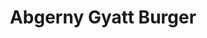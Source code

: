 ---
slug: abgerny-gyatt-burger
title: Abgerny Gyatt Burger
description: "Abgerny Gyatt Burger is an exciting online game. Play for free directly in your browser!"
icon: /images/new_mods/Abgerny Gyatt Burger.png
url: https://wowtbc.net/sprunkin/abgerny-gyatt-burger/index.html
previewImage: /images/new_mods/Abgerny Gyatt Burger.png
type: new mods

# SEO配置
seo:
  title: "Abgerny Gyatt Burger - Play Free Online Game | Fun Browser Games"
  description: "Abgerny Gyatt Burger - Play this fun online game for free in your browser. No download required!"
  ogImage: "/images/new_mods/Abgerny Gyatt Burger.png"
  keywords: "abgerny-gyatt-burger, online game, browser game, free game, new mods game, play online"

videoUrls:
  - https://www.youtube.com/embed/example1
  - https://www.youtube.com/embed/example2

whyPlay:
  title: "Why Play Abgerny Gyatt Burger?"
  items:
    - "Immersive Gameplay: Abgerny Gyatt Burger offers an engaging and immersive gaming experience that will keep you entertained for hours"
    - "Challenging Levels: Test your skills with increasingly difficult challenges and obstacles"
    - "Beautiful Graphics: Enjoy stunning visuals and smooth animations that bring the game world to life"
    - "Regular Updates: New content and features are added regularly to keep the game fresh and exciting"
    - "Free to Play: Experience all the fun without spending a penny"
    - "Community Features: Connect with other players, share strategies, and compete for high scores"
    - "Cross-Platform: Play on any device with a web browser, no downloads required"

features:
  title: "Key Features of Abgerny Gyatt Burger"
  image: "/images/new_mods/Abgerny Gyatt Burger.png"
  items:
    - "Intuitive Controls: Easy to learn controls make Abgerny Gyatt Burger accessible for players of all skill levels"
    - "Multiple Game Modes: Enjoy various gameplay options that provide different challenges and experiences"
    - "Character Customization: Personalize your gaming experience with unique characters and items"
    - "Achievement System: Complete special tasks to earn rewards and recognition"
    - "Leaderboards: Compete with players worldwide and see who can achieve the highest scores"

characteristics:
  title: "Game Characteristics"
  image: "/images/new_mods/Abgerny Gyatt Burger.png"
  items:
    - "Genre: New mods game with elements of strategy and skill"
    - "Difficulty: Suitable for both casual gamers and those seeking a challenge"
    - "Play Time: Quick sessions or extended gameplay, depending on your preference"
    - "Art Style: Vibrant and engaging visuals that enhance the gaming experience"
    - "Sound Design: Immersive audio that complements the gameplay perfectly"

info: "Abgerny Gyatt Burger is an exciting online game that offers players a unique and engaging gaming experience. With its intuitive controls, stunning visuals, and challenging gameplay, Abgerny Gyatt Burger provides hours of entertainment for players of all ages and skill levels. Whether you're looking for a quick gaming session during a break or an extended play session, Abgerny Gyatt Burger delivers an immersive experience that will keep you coming back for more. The game features multiple levels of increasing difficulty, ensuring that players are constantly challenged as they progress. With regular updates adding new content and features, Abgerny Gyatt Burger remains fresh and exciting, providing endless entertainment options for its growing community of players."

howToPlayIntro: "Welcome to Abgerny Gyatt Burger! This guide will walk you through the basics and help you master the game. Whether you're a beginner or looking to improve your skills, these tips and instructions will enhance your gaming experience."

howToPlaySteps:
  - title: "Getting Started"
    description: "Begin your Abgerny Gyatt Burger adventure by familiarizing yourself with the controls. Use your keyboard or mouse to navigate through the game interface. The tutorial will guide you through the basic mechanics and help you understand the objectives."
  - title: "Understanding the Objectives"
    description: "In Abgerny Gyatt Burger, your main goal is to progress through levels by completing specific objectives. Each level presents unique challenges that require different strategies and approaches."
  - title: "Mastering the Controls"
    description: "Practice using the controls to improve your precision and reaction time. Abgerny Gyatt Burger requires quick reflexes and strategic thinking to overcome obstacles and defeat opponents."
  - title: "Utilizing Power-ups"
    description: "Collect power-ups throughout the game to enhance your abilities and overcome difficult challenges. Each power-up offers unique advantages that can be crucial for success."
  - title: "Developing Strategies"
    description: "As you progress in Abgerny Gyatt Burger, develop effective strategies for different scenarios. Analyze patterns, anticipate challenges, and adapt your approach to maximize your performance."

faq:
  title: "Frequently Asked Questions about Abgerny Gyatt Burger"
  items:
    - question: "Is Abgerny Gyatt Burger free to play?"
      answer: "Yes, Abgerny Gyatt Burger is completely free to play directly in your web browser. No downloads or purchases are required to enjoy the full game experience."
    - question: "Can I play Abgerny Gyatt Burger on mobile devices?"
      answer: "Yes, Abgerny Gyatt Burger is optimized for both desktop and mobile play. You can enjoy the game on any device with a web browser and internet connection."
    - question: "Are there any in-game purchases?"
      answer: "While Abgerny Gyatt Burger is free to play, there may be optional in-game purchases available for cosmetic items or additional features that don't affect core gameplay."
    - question: "How often is Abgerny Gyatt Burger updated?"
      answer: "The developers regularly update Abgerny Gyatt Burger with new content, features, and improvements based on player feedback and game performance."
    - question: "Can I play Abgerny Gyatt Burger offline?"
      answer: "Currently, Abgerny Gyatt Burger requires an internet connection to play as it's a browser-based online game."
    - question: "Is Abgerny Gyatt Burger suitable for children?"
      answer: "Yes, Abgerny Gyatt Burger is designed to be family-friendly and suitable for players of all ages."
    - question: "How do I report bugs or issues?"
      answer: "If you encounter any problems while playing Abgerny Gyatt Burger, you can report them through the game's support page or contact the developers directly through their website."
    - question: "Still Have Questions?"
      answer: "If you have additional questions about Abgerny Gyatt Burger that aren't covered in this FAQ, please visit our support center or contact our customer service team for assistance."
---